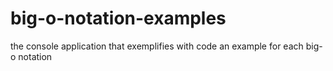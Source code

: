 # big-o-notation-examples
the console application that exemplifies with code an example for each big-o notation
